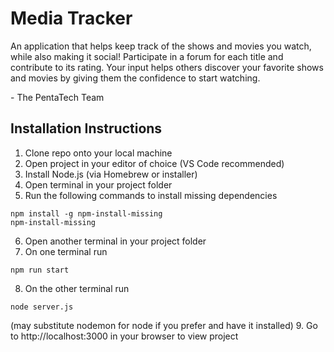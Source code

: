 # Media Tracker
An application that helps keep track of the shows and movies you watch, while also making it social!
Participate in a forum for each title and contribute to its rating. Your input helps others discover your favorite shows and movies by giving them the confidence to start watching.

\- The PentaTech Team

## Installation Instructions
1. Clone repo onto your local machine
2. Open project in your editor of choice (VS Code recommended)
3. Install Node.js (via Homebrew or installer)
4. Open terminal in your project folder
5. Run the following commands to install missing dependencies
```
npm install -g npm-install-missing
npm-install-missing
```
6. Open another terminal in your project folder
7. On one terminal run
```
npm run start
```
8. On the other terminal run
```
node server.js
```
(may substitute nodemon for node if you prefer and have it installed)
9. Go to http://localhost:3000 in your browser to view project